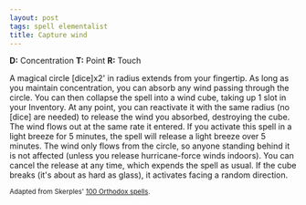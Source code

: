 ```yaml
---
layout: post
tags: spell elementalist
title: Capture wind
---
```

<b>D:</b> Concentration <b>T:</b> Point <b>R:</b> Touch

A magical circle [dice]x2' in radius extends from your fingertip. As long as you maintain concentration, you can absorb any wind passing through the circle. You can then collapse the spell into a wind cube, taking up 1 slot in your Inventory. At any point, you can reactivate it with the same radius (no [dice] are needed) to release the wind you absorbed, destroying the cube. The wind flows out at the same rate it entered. If you activate this spell in a light breeze for 5 minutes, the spell will release a light breeze over 5 minutes. The wind only flows from the circle, so anyone standing behind it is not affected (unless you release hurricane-force winds indoors). You can cancel the release at any time, which expends the spell as usual. If the cube breaks (it's about as hard as glass), it activates facing a random direction.

<small>Adapted from Skerples' [100 Orthodox spells](https://coinsandscrolls.blogspot.com/2017/03/osr-100-orthodox-spells.html).</small>
